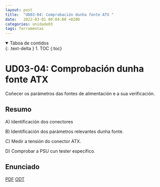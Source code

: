 ```yaml
---
layout: post
title:  "UD03-04: Comprobación dunha fonte ATX "
date:   2022-03-01 00:04:00 +0200
categories: unidade03
tags: ferramentas
---
```


<details open markdown="block">
  <summary>
    Táboa de contidos
  </summary>
  {: .text-delta }
1. TOC
{:toc}
</details>

# UD03-04: Comprobación dunha fonte ATX
Coñecer os parámetros das fontes de alimentación e a sua verificación.

## Resumo 
A) Identificación dos conectores

B) Identificación dos parámetros relevantes dunha fonte.

C) Medir a tensión do conector ATX.

D) Comprobar a PSU cun tester específico.


## Enunciado 
[PDF]({{site.baseurl}}/unidade03/t04-electricidade-atx.pdf)
[ODT]({{site.baseurl}}/unidade03/t04-electricidade-atx.odt)

